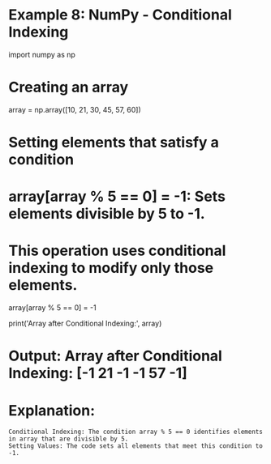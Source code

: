 # Example 8: NumPy - Conditional Indexing
import numpy as np

# Creating an array
array = np.array([10, 21, 30, 45, 57, 60])

# Setting elements that satisfy a condition
# array[array % 5 == 0] = -1: Sets elements divisible by 5 to -1.
# This operation uses conditional indexing to modify only those elements.

array[array % 5 == 0] = -1

print('Array after Conditional Indexing:', array)
# Output: Array after Conditional Indexing: [-1 21 -1 -1 57 -1]

# Explanation:

    Conditional Indexing: The condition array % 5 == 0 identifies elements in array that are divisible by 5.
    Setting Values: The code sets all elements that meet this condition to -1.
